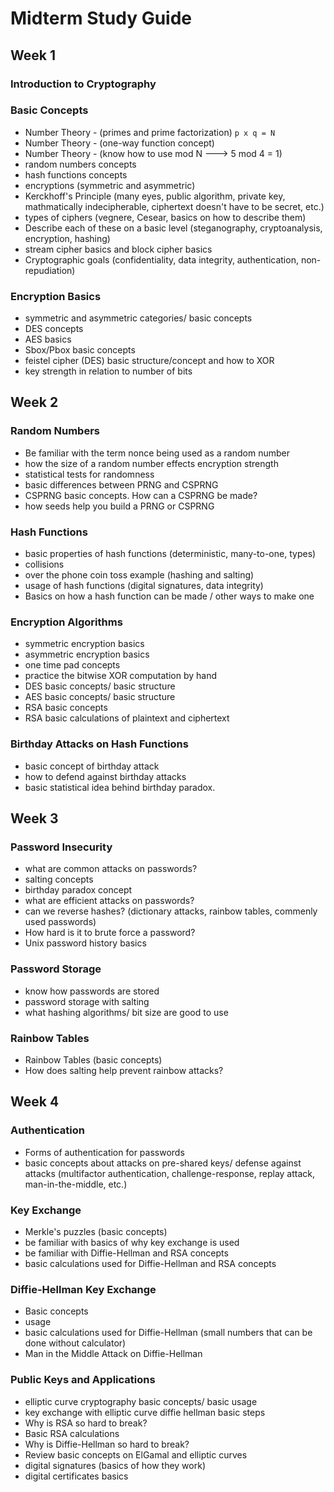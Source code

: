 # Midterm Study Guide

## Week 1
### Introduction to Cryptography
### Basic Concepts
* Number Theory - (primes and prime factorization) `p x q = N`
* Number Theory - (one-way function concept)
* Number Theory - (know how to use mod N ---> 5 mod 4 = 1)
* random numbers concepts
* hash functions concepts
* encryptions (symmetric and asymmetric)
* Kerckhoff's Principle (many eyes, public algorithm, private key, mathmatically indecipherable, ciphertext doesn't have to be secret, etc.)
* types of ciphers (vegnere, Cesear, basics on how to describe them)
* Describe each of these on a basic level (steganography, cryptoanalysis, encryption, hashing)
* stream cipher basics and block cipher basics
* Cryptographic goals (confidentiality, data integrity, authentication, non-repudiation)

### Encryption Basics
* symmetric and asymmetric categories/ basic concepts
* DES concepts
* AES basics
* Sbox/Pbox basic concepts
* feistel cipher (DES) basic structure/concept and how to XOR
* key strength in relation to number of bits 

## Week 2
### Random Numbers
* Be familiar with the term nonce being used as a random number
* how the size of a random number effects encryption strength
* statistical tests for randomness
* basic differences between PRNG and CSPRNG
* CSPRNG basic concepts. How can a CSPRNG be made?
* how seeds help you build a PRNG or CSPRNG
### Hash Functions
* basic properties of hash functions (deterministic, many-to-one, types)
* collisions
* over the phone coin toss example (hashing and salting)
* usage of hash functions (digital signatures, data integrity)
* Basics on how a hash function can be made / other ways to make one
### Encryption Algorithms
* symmetric encryption basics
* asymmetric encryption basics
* one time pad concepts
* practice the bitwise XOR computation by hand 
* DES basic concepts/ basic structure
* AES basic concepts/ basic structure
* RSA basic concepts
* RSA basic calculations of plaintext and ciphertext
### Birthday Attacks on Hash Functions
* basic concept of birthday attack
* how to defend against birthday attacks
* basic statistical idea behind birthday paradox.

## Week 3
### Password Insecurity
* what are common attacks on passwords?
* salting concepts
* birthday paradox concept
* what are efficient attacks on passwords?
* can we reverse hashes? (dictionary attacks, rainbow tables, commenly used passwords)
* How hard is it to brute force a password?
* Unix password history basics
### Password Storage
* know how passwords are stored
* password storage with salting
* what hashing algorithms/ bit size are good to use
### Rainbow Tables
* Rainbow Tables (basic concepts)
* How does salting help prevent rainbow attacks?

## Week 4
### Authentication
* Forms of authentication for passwords
* basic concepts about attacks on pre-shared keys/ defense against attacks (multifactor authentication, challenge-response, replay attack, man-in-the-middle, etc.)
### Key Exchange
* Merkle's puzzles (basic concepts)
* be familiar with basics of why key exchange is used
* be familiar with Diffie-Hellman and RSA concepts
* basic calculations used for Diffie-Hellman and RSA concepts
### Diffie-Hellman Key Exchange
* Basic concepts
* usage
* basic calculations used for Diffie-Hellman (small numbers that can be done without calculator)
* Man in the Middle Attack on Diffie-Hellman
### Public Keys and Applications
* elliptic curve cryptography basic concepts/ basic usage
* key exchange with elliptic curve diffie hellman basic steps
* Why is RSA so hard to break?
* Basic RSA calculations
* Why is Diffie-Hellman so hard to break?
* Review basic concepts on ElGamal and elliptic curves
* digital signatures (basics of how they work)
* digital certificates basics

